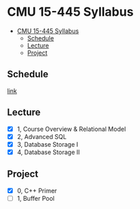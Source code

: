 # CMU 15-445 Syllabus

<!-- TOC -->

- [CMU 15-445 Syllabus](#cmu-15-445-syllabus)
  - [Schedule](#schedule)
  - [Lecture](#lecture)
  - [Project](#project)

<!-- /TOC -->

## Schedule

[link](https://15445.courses.cs.cmu.edu/spring2024/schedule.html)

## Lecture

- [x] 1, Course Overview & Relational Model
- [x] 2, Advanced SQL
- [x] 3, Database Storage I
- [x] 4, Database Storage II

## Project

- [x] 0, C++ Primer
- [ ] 1, Buffer Pool
